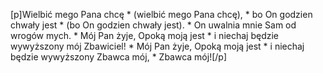 [p]Wielbić mego Pana chcę * (wielbić mego Pana chcę), * bo On godzien chwały jest * (bo On godzien chwały jest). * On uwalnia mnie Sam od wrogów mych. * Mój Pan żyje, Opoką moją jest * i niechaj będzie wywyższony mój Zbawiciel! * Mój Pan żyje, Opoką moją jest * i niechaj będzie wywyższony Zbawca mój, * Zbawca mój![/p]